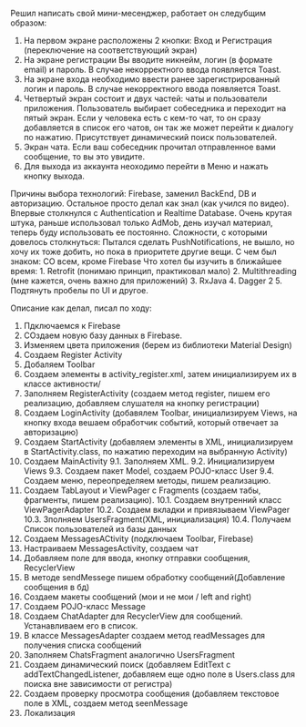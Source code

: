 Решил написать свой мини-месенджер, работает он следубщим образом:
1. На первом экране расположены 2 кнопки: Вход и Регистрация (переключение на соответствующий экран)
2. На экране регистрации Вы вводите никнейм, логин (в формате email) и пароль. В случае некорректного ввода появляется Toast.
3. На экране входа необходимо ввести ранее зарегистрированный логин и пароль. В случае некорректного ввода появляется Toast.
4. Четвертый экран состоит и двух частей: чаты и пользователи приложения. Пользователь выбирает собеседника и переходит на пятый экран. Если у человека есть с кем-то чат, то он сразу добавляется в список его чатов, он так же может перейти к диалогу по нажатию. Присутствует динамический поиск пользователей.
5. Экран чата. Если ваш собеседник прочитал отправленное вами сообщение, то вы это увидите.
6. Для выхода из аккаунта неоходимо перейти в Меню и нажать кнопку выхода.


Причины выбора технологий: Firebase, заменил BackEnd, DB и авторизацию. Остальное просто делал как знал (как учился по видео).
Впервые столкнулся с Authentication и Realtime Database. Очень крутая штука, раньше использовал только AdMob, день изучал материал, теперь буду использовать ее постоянно.
Сложности, с которыми довелось столкнуться: Пытался сделать PushNotifications, не вышло, но хочу их тоже добить, но пока в приоритете другие вещи.
С чем был знаком: СО всем, кроме Firebase
Что хотел бы изучить в ближайшее время: 1. Retrofit (понимаю принцип, практиковал мало)
					2. Multithreading (мне кажется, очень важно для приложений)
					3. RxJava
					4. Dagger 2 
					5. Подтянуть пробелы по UI и другое.

Описание как делал, писал по ходу:
1. Пдключаемся к Firebase
2. СОздаем новую базу данных в Firebase.
3. Изменяем цвета приложения (берем из библиотеки Material Design)
5. Создаем Register Activity
4. Добаляем Toolbar
5. Создаем элементы в activity_register.xml, затем инициализируем их в классе активности/
6. Заполняем RegisterActivity (создаем метод register, пишем его реализацию, добавляем слушателя на кнопку регистрации)
7. Создаем LoginActivity (добавялем Toolbar, инициализируем Views, на кнопку входа вешаем обработчик событий, который отвечает за авторизацию)
8. Создаем StartActivity (добавляем элементы в XML, инициализируем в StartActivity.class, по нажатию переходим на выбранную Activity)
9. Создаем MainActivity
	9.1. Заполняем XML.
	9.2. Инициализируем Views
	9.3. Создаем пакет Model, создаем POJO-класс User
	9.4. Создаем меню, переопределяем методы, пишем реализацию.
10. Создаем TabLayout и ViewPager с Fragments (создаем табы, фрагменты, пишем реализацию).
	10.1. Создаем внутренний класс ViewPagerAdapter
	10.2. Создаем вкладки и привязываем ViewPager
	10.3. Зполняем UsersFragment(XML, инициализация)
	10.4. Получаем Список пользователей из базы данных
11. Создаем MessagesACtivity (подключаем Toolbar, Firebase)
12. Настраиваем MessagesActivity, создаем чат
13. Добавляем поле для ввода, кнопку отправки сообщения, RecyclerView
14. В методе sendMessege пишем обработку сообщений(Добавление сообщения в бд)
15. Создаем макеты сообщений (мои и не мои / left and right)
16. Создаем POJO-класс Message
17. Создаем ChatAdapter для RecyclerView для сообщений. Устанавливаем его в список.
18. В классе MessagesAdapter создаем метод readMessages для получения списка сообщений
19. Заполняем ChatsFragment аналогично UsersFragment
20. Создаем динамический поиск (добавляем EditText с addTextChangedListener, добавляем еще одно поле в Users.class для поиска вне зависимости от регистра)
21. Создаем проверку просмотра сообщения (добавляем текстовое поле в XML, создаем метод seenMessage
22. Локализация
					




